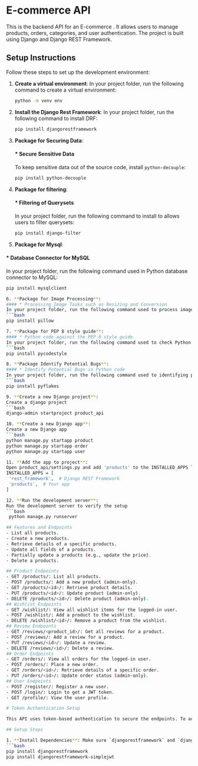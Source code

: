 # E-commerce API

This is the backend API for an E-commerce . It allows users to manage products, orders, categories, and user authentication. The project is built using Django and Django REST Framework.


## Setup Instructions

Follow these steps to set up the development environment:

1. **Create a virtual environment**:
   In your project folder, run the following command to create a virtual environment:
   ```bash
   python -m venv env

2. **Install the Django Rest Framework**:
   In your project folder, run the following command to install DRF:
   ```bash
   pip install djangorestframework 

3. **Package for Securing Data**:
    #### * Secure Sensitive Data
   To keep sensitive data out of the source code, install `python-decouple`:
   ```bash
   pip install python-decouple

4. **Package for filtering**: 
    #### * Filtering of Querysets
   In your project folder, run the following command to install to allows users to filter querysets:
   ```bash
   pip install django-filter

5. **Package for Mysql**: 
  #### * Database Connector for MySQL
   In your project folder, run the following command used in Python database 
   connector to MySQL:
   ```bash
   pip install mysqlclient

6. **Package for Image Processing**: 
   #### * Processing Image Tasks such as Resizing and Conversion
   In your project folder, run the following command used to process image tasks:
   ```bash
   pip install pillow

7. **Package for PEP 8 style guide**: 
   #### * Python code against the PEP 8 style guide
   In your project folder, run the following command used to check Python code against the PEP 8 style guide :
   ```bash
   pip install pycodestyle

8. **Package Identify Potential Bugs**: 
   #### * Identify Potential Bugs in Python code
   In your project folder, run the following command used to identifying potential bugs in Python code:
   ```bash
   pip install pyflakes

9. **Create a new Django project**:
   Create a django project
   ```bash
   django-admin startproject product_api

10. **Create a new Django app**:
   Create a new Django app 
   ```bash
   python manage.py startapp product
   python manage.py startapp order
   python manage.py startapp user

11. **Add the app to project**:
   Open product_api/settings.py and add 'products' to the INSTALLED_APPS list.
   INSTALLED_APPS = [
    'rest_framework',  # Django REST Framework
    'products',  # Your app
]

12. **Run the development server**:
   Run the development server to verify the setup
   ```bash
    python manage.py runserver

## Features and Endpoints
- List all products.
- Create a new products.
- Retrieve details of a specific products.
- Update all fields of a products.
- Partially update a products (e.g., update the price).
- Delete a products.

## Product Endpoints
- GET /products/: List all products.
- POST /products/: Add a new product (admin-only).
- GET /products/<id>/: Retrieve product details.
- PUT /products/<id>/: Update product (admin-only).
- DELETE /products/<id>/: Delete product (admin-only).
## Wishlist Endpoints
- GET /wishlist/: View all wishlist items for the logged-in user.
- POST /wishlist/: Add a product to the wishlist.
- DELETE /wishlist/<id>/: Remove a product from the wishlist.
## Review Endpoints
- GET /reviews/<product_id>/: Get all reviews for a product.
- POST /reviews/: Add a review for a product.
- PUT /reviews/<id>/: Update a review.
- DELETE /reviews/<id>/: Delete a review.
## Order Endpoints
- GET /orders/: View all orders for the logged-in user.
- POST /orders/: Place a new order.
- GET /orders/<id>/: Retrieve details of a specific order.
- PUT /orders/<id>/: Update order status (admin-only).
## User Endpoints
- POST /register/: Register a new user.
- POST /login/: Login to get a JWT token.
- GET /profile/: View the user profile.

# Token Authentication Setup

This API uses token-based authentication to secure the endpoints. To access the API, users must obtain a token.

## Setup Steps

1. **Install Dependencies**: Make sure `djangorestframework` and `djangorestframework-simplejwt` are installed.
   ```bash
   pip install djangorestframework
   pip install djangorestframework-simplejwt
